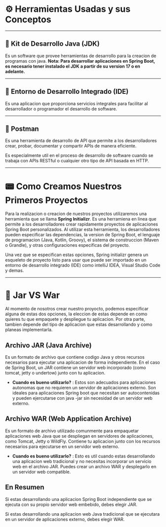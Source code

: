 # ⚙️ Herramientas Usadas y sus Conceptos

-----

## 🧩 Kit de Desarrollo Java (JDK)
Es un software que provee herramientas de desarrollo para la creacion de programas con java.
**Nota: Para desarrollar aplicaciones en Spring Boot, es necesario tener instalado el JDK a partir de su version 17 o en adelante.**

-----

## 🧩 Entorno de Desarrollo Integrado (IDE)
Es una aplicacion que proporciona servicios integrales para facilitar al desarrollador o programador el desarrollo de software.

-----

## 🧩 Postman 
Es una herramienta de desarrollo de API que permite a los desarrolladores crear, probar, documentar y compartir APIs de manera eficiente.

Es especialmente util en el proceso de desarrollo de software cuando se trabaja con APIs RESTful o cualquier otro tipo de API basada en HTTP.

-----

# 📟 Como Creamos Nuestros Primeros Proyectos
Para la realizacion o creacion de nuestros proyectos utilizaremos una herramienta que se llama **Spring Initializr**.
Es una herramiena en linea que permite a los desarrolladores crear rapidamente proyectos de aplicaciones Spring Boot personalizados. Al utilizar esta herramienta, los desarrolladores pueden especificar las dependencias, la version de Spring Boot, el lenguaje de programacion (Java, Kotlin, Groovy), el sistema de construccion (Maven o Grandle), y otras configuraciones especificas del proyecto.

Una vez que se especifican estas opciones, Spring initializr genera un esqueleto de proyecto listo para usar que puede ser importado en un entorno de desarrollo integrado (IDE) como intelliJ IDEA, Visual Studio Code y demas.

-----

# 🧾 Jar VS War 
Al momento de nosotros crear nuestro proyocto, podemos especificar alguna de estas dos opciones, la eleccion de estas depende en como quieres tu que empaquete y despliegue tu aplicacion. Por otra parte, tambien depende del tipo de aplicacion que estas desarrollando y como planeas implementarla. 

## Archivo JAR (Java Archive) 
Es un formato de archivo que contiene codigo Java y otros recursos necesarios para ejecutar una aplicacion de forma independiente. En el caso de Spring Boot, un JAR contiene un servidor web incorporado (como tomcat, jetty o undertow) junto con tu aplicacion. 
- **Cuando es bueno utilizarlo?** : Estos son adecuados para aplicaciones autonomas que no requieren un servidor de aplicaciones externo. Son ideales para aplicaciones Spring boot que necesitan ser autocontenidas y pueden ejercutarse con java -jar sin necesidad de un servidor web externo.
## Archivo WAR (Web Application Archive)
Es un formato de archivo utilizado comunmente para empaquetar aplicaciones web Java que se despliegan en servidores de aplicaciones, como Tomcat, Jetty o WildFly. Contiene tu aplicacion junto con los recursos necesarios para ejecutarse en un servidor web externo.
- **Cuando es bueno utilizarlo?** : Esto es util cuando estas desarrollando una aplicacion web tradicional y no necesitas incorporar un servicio web en el archivo JAR. Puedes crear un archivo WAR y desplegarlo en un servidor web compatible.
## En Resumen
Si estas desarrollando una aplicacion Spring Boot independiente que se ejecuta con su propio servidor web embebido, debes elegir JAR.

Si estas desarrollando una aplicacion web Java tradicional que se ejecutara en un servidor de aplicaciones externo, debes elegir WAR.
